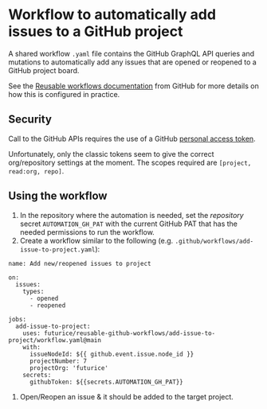 # Workflow to automatically add issues to a GitHub project

A shared workflow `.yaml` file contains the GitHub GraphQL API queries and mutations to automatically add any issues that are opened or reopened to a GitHub project board.

See the [Reusable workflows documentation](https://docs.github.com/en/actions/using-workflows/reusing-workflows) from GitHub for more details on how this is configured in practice.

## Security

Call to the GitHub APIs requires the use of a GitHub [personal access token](https://docs.github.com/en/authentication/keeping-your-account-and-data-secure/creating-a-personal-access-token). 

Unfortunately, only the classic tokens seem to give the correct org/repository settings at the moment. The scopes required are `[project, read:org, repo]`.

## Using the workflow

1. In the repository where the automation is needed, set the _repository_ secret `AUTOMATION_GH_PAT` with the current GitHub PAT that has the needed permissions to run the workflow.
1. Create a workflow similar to the following (e.g. `.github/workflows/add-issue-to-project.yaml`):
```
name: Add new/reopened issues to project

on:
  issues:
    types:
      - opened
      - reopened

jobs:
  add-issue-to-project:
    uses: futurice/reusable-github-workflows/add-issue-to-project/workflow.yaml@main
    with:
      issueNodeId: ${{ github.event.issue.node_id }}
      projectNumber: 7
      projectOrg: 'futurice'
    secrets:
      githubToken: ${{secrets.AUTOMATION_GH_PAT}}
```
1. Open/Reopen an issue & it should be added to the target project.
